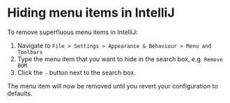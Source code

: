 # Hiding menu items in IntelliJ

To remove superfluous menu items in IntelliJ:

1. Navigate to `File > Settings > Appearance & Behaviour > Menu and Toolbars`
2. Type the menu item that you want to hide in the search box, e.g. `Remove BOM`
3. Click the `-` button next to the search box.

The menu item will now be removed until you revert your configuration to defaults.
